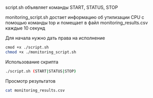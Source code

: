 script.sh объявляет команды START, STATUS, STOP

monitoring_script.sh достает информацию об утилизации CPU с помощью команды top и помещает в файл monitoring_results.csv каждые 10 секунд

Для начала нужно дать права на исполнение

```sh
cmod +x ./script.sh
chmod +x ./monitoring_script.sh
```
Использование скрипта
```sh
./script.sh (START|STATUS|STOP)
```
Просмотр результатов
```sh
cat monitoring_results.csv
```
